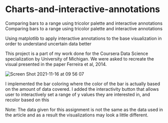 
# Charts-and-interactive-annotations

Comparing bars to a range using tricolor palette and interactive annotations
Comparing bars to a range using tricolor palette and interactive annotations


Using matplotlib to apply interactive annotations to the base visualization in order to understand uncertain data better


This project is a part of my work done for the Coursera Data Science specialization by University of Michigan. We were asked to recreate the visual presented in the paper Ferreira et al, 2014. 
 
![Screen Shot 2021-11-16 at 09 56 07](https://user-images.githubusercontent.com/57463075/142032118-359f8000-3b62-4da0-818d-e9dacec788a2.png)


I implemented the bar coloring where the color of the bar is actually based on the amount of data covered. I added the interactivity button that allows user to interactively set a range of y values they are interested in, and recolor based on this

      
Note: The data given for this assignment is not the same as the data used in the article and as a result the visualizations may look a little different.

